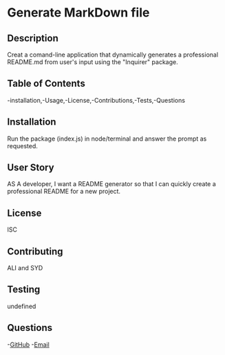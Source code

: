 
  # Generate MarkDown file

  ## Description
  Creat a comand-line application that dynamically generates a professional README.md from user's input using the "Inquirer" package.

  ## Table of Contents
  -installation,-Usage,-License,-Contributions,-Tests,-Questions

  ## Installation
  Run the package (index.js) in node/terminal and answer the prompt as requested.

  ## User Story
AS A developer, I want a README generator so that I can quickly create a professional README for a new project.
  ## License
  ISC

  ## Contributing
  ALI and SYD

  ## Testing
  undefined

  ## Questions
  -[GitHub](https://github.com/https://github.com/)
  -[Email](bmagrish@gmail.com)
